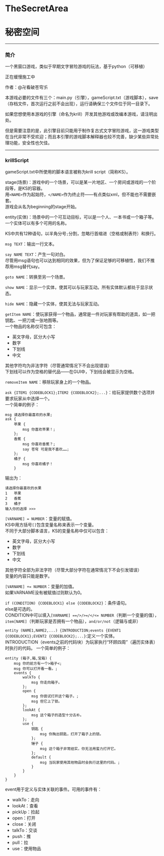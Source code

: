 # TheSecretArea
# 秘密空间

***

### 简介

一个黑窗口游戏，类似于早期文字冒险游戏的玩法，基于python（可移植）

正在缓慢施工中

作者：@卍看破苍穹卐

本游戏必要的文件有三个：main.py（引擎），gameScript.txt（游戏脚本），save（存档文件，首次运行之前不会出现），运行请确保三个文件位于同一目录下。

如果您想使用本游戏的引擎（命名为krill）开发其他游戏或改编本游戏，请注明出处。

但是需要注意的是，此引擎目前只能用于制作复古式文字冒险游戏，这一游戏类型在当代非常不受欢迎；而且本引擎的游戏脚本解释器也较不完善，缺少某些异常处理功能，安全性也欠佳。

***

### krillScript

gameScript.txt中所使用的脚本语言被称为krill script（简称KS）。

stage(场景)：游戏中的一个场景，可以是某一片地区、一个房间或游戏的一个阶段等，是KS的容器。  
用`<NAME>`作为起始符，`</NAME>`作为终止符——有点类似xml，但不能也不需要嵌套。  
游戏会从名为beginning的stage开始。

entity(实体)：场景中的一个可互动目标，可以是一个人、一本书或一个箱子等。  
一个实体可以有多个可用的名称。

KS中共有12种语句，以半角分号`;`分割，忽略行首缩进（空格或制表符）和换行。

`msg TEXT`：输出一行文本。

`say NAME TEXT`：产生一句对白。  
尽管用msg语句也可以达到相同的效果，但为了保证足够的可移植性，我们不推荐用msg替代say。

`goto NAME`：转换至另一个场景。

`show NAME`：显示一个实体，使其可以与玩家互动。所有实体默认都处于显示状态。

`hide NAME`：隐藏一个实体，使其无法与玩家互动。

`getItem NAME`：使玩家获得一个物品，通常是一件对玩家有帮助的道具，如一把钥匙、一把刀或一张地图等。  
一个物品的名称仅可包含：

* 英文字母，区分大小写
* 数字
* 下划线
* 中文

其他字符均为非法字符（尽管通常情况下不会出现错误）  
下划线可以作为空格的替代品——在GUI中，下划线会被显示为空格。

`removeItem NAME`：移除玩家身上的一个物品。

`ask {ITEM1 {CODEBLOCK1};ITEM2 {CODEBLOCK2};...}`：给玩家提供数个选项并要求玩家从中选择一个。  
一个简单的例子：  
```
msg 请选择你最喜欢的水果;
ask {
    苹果 {
    	msg 你喜欢苹果！;
    };
    香蕉 {
        msg 你喜欢香蕉？;
        say 苍穹 可是我不喜欢……;
    };
    橘子 {
    	msg 你喜欢橘子！
    }
```
输出为：  
```
请选择你最喜欢的水果
1   苹果
2   香蕉
3   橘子
输入你的选择 >>> 
```

`[VARNAME] = NUMBER`：变量的赋值。  
KS中用方括号`[]`包含变量名称来表示一个变量。  
不同于大部分脚本语言，KS的变量名称中仅可以包含：  

* 英文字母，区分大小写
* 数字
* 下划线
* 中文

其他字符全部为非法字符（尽管大部分字符在通常情况下不会引发错误）  
变量的内容只能是数字。

`[VARNAME] += NUMBER`：变量的加值。  
如果VARNAME没有被赋值过则默认为0。

`if (CONDITION) {CODEBLOCK1} else {CODEBLOCK2}`：条件语句。  
else是可选的。  
CONDITION中可以填入`[VARNAME] ==/>/>=/</<= NUMBER`（判断一个变量的值），`item[NAME]`（判断玩家是否拥有一个物品），`and/or/not`（逻辑与或非）

`entity (NAME1,NAME2,...) {INTRODUCTION;events {EVENT1 {CODEBLOCK1};EVENT2 {CODEBLOCK2};...}`:定义一个实体。  
INTRODUCTION（events之前的代码块）为玩家执行“环顾四周”（遍历实体表）时执行的代码。
一个简单的例子：  
```
entity (箱子,箱,宝箱) {
    msg 你的前方有一个>箱子<;
    msg 你可以打开看一看。;
    events {
        walkTo {
            msg 你走向箱子。
        };
        open {
            msg 你尝试打开这个箱子。;
            msg 但它上了锁。
        };
        lookAt {
            msg 这个箱子的造型十分古朴。
        };
        use {
            钥匙 {
                msg 你掏出钥匙，打开了箱子上的锁。
            };
            锤子 {
                msg 这个箱子非常结实，你无法用蛮力打开它。
            };
            default {
                msg 当玩家使用其他物品时会执行这里的代码。;
            }
        }
    }
}
```
event用于定义与实体关联的事件。可用的事件有：  
* walkTo：走向
* lookAt：查看
* pickUp：捡起
* open：打开
* close：关闭
* talkTo：交谈
* push：推
* pull：拉
* use：使用物品
